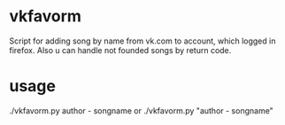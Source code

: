 vkfavorm
========

Script for adding song by name from vk.com to account, which logged in firefox.
Also u can handle not founded songs by return code.

usage
========
./vkfavorm.py author - songname
or
./vkfavorm.py "author - songname"
